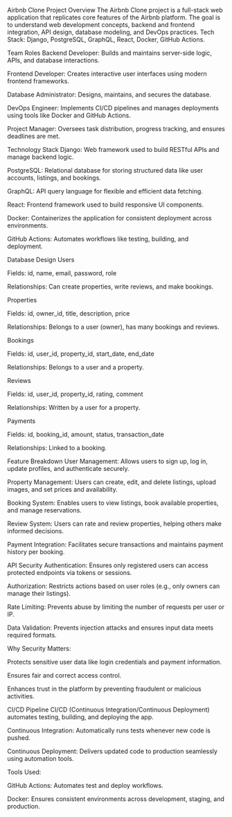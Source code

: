 Airbnb Clone Project
Overview
The Airbnb Clone project is a full-stack web application that replicates core features of the Airbnb platform. The goal is to understand web development concepts, backend and frontend integration, API design, database modeling, and DevOps practices.
Tech Stack: Django, PostgreSQL, GraphQL, React, Docker, GitHub Actions.

Team Roles
Backend Developer: Builds and maintains server-side logic, APIs, and database interactions.

Frontend Developer: Creates interactive user interfaces using modern frontend frameworks.

Database Administrator: Designs, maintains, and secures the database.

DevOps Engineer: Implements CI/CD pipelines and manages deployments using tools like Docker and GitHub Actions.

Project Manager: Oversees task distribution, progress tracking, and ensures deadlines are met.

Technology Stack
Django: Web framework used to build RESTful APIs and manage backend logic.

PostgreSQL: Relational database for storing structured data like user accounts, listings, and bookings.

GraphQL: API query language for flexible and efficient data fetching.

React: Frontend framework used to build responsive UI components.

Docker: Containerizes the application for consistent deployment across environments.

GitHub Actions: Automates workflows like testing, building, and deployment.

Database Design
Users

Fields: id, name, email, password, role

Relationships: Can create properties, write reviews, and make bookings.

Properties

Fields: id, owner_id, title, description, price

Relationships: Belongs to a user (owner), has many bookings and reviews.

Bookings

Fields: id, user_id, property_id, start_date, end_date

Relationships: Belongs to a user and a property.

Reviews

Fields: id, user_id, property_id, rating, comment

Relationships: Written by a user for a property.

Payments

Fields: id, booking_id, amount, status, transaction_date

Relationships: Linked to a booking.

Feature Breakdown
User Management: Allows users to sign up, log in, update profiles, and authenticate securely.

Property Management: Users can create, edit, and delete listings, upload images, and set prices and availability.

Booking System: Enables users to view listings, book available properties, and manage reservations.

Review System: Users can rate and review properties, helping others make informed decisions.

Payment Integration: Facilitates secure transactions and maintains payment history per booking.

API Security
Authentication: Ensures only registered users can access protected endpoints via tokens or sessions.

Authorization: Restricts actions based on user roles (e.g., only owners can manage their listings).

Rate Limiting: Prevents abuse by limiting the number of requests per user or IP.

Data Validation: Prevents injection attacks and ensures input data meets required formats.

Why Security Matters:

Protects sensitive user data like login credentials and payment information.

Ensures fair and correct access control.

Enhances trust in the platform by preventing fraudulent or malicious activities.

CI/CD Pipeline
CI/CD (Continuous Integration/Continuous Deployment) automates testing, building, and deploying the app.

Continuous Integration: Automatically runs tests whenever new code is pushed.

Continuous Deployment: Delivers updated code to production seamlessly using automation tools.

Tools Used:

GitHub Actions: Automates test and deploy workflows.

Docker: Ensures consistent environments across development, staging, and production.

